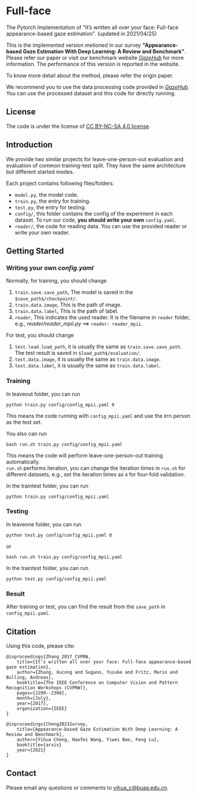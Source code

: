 # Full-face
The Pytorch Implementation of "It’s written all over your face: Full-face appearance-based gaze estimation". (updated in 2021/04/25)

This is the implemented version metioned in our survey **"Appearance-based Gaze Estimation With Deep Learning: A Review and Benchmark"**.
Please refer our paper or visit our benchmark website <a href="http://phi-ai.org/project/Gazehub/" target="_blank">*GazeHub*</a> for more information.
The performance of this version is reported in the website.

To know more detail about the method, please refer the origin paper.

We recommend you to use the data processing code provided in <a href="http://phi-ai.org/project/Gazehub/" target="_blank">*GazeHub*</a>.
You can use the processed dataset and this code for directly running.

## License
The code is under the license of [CC BY-NC-SA 4.0 license](https://creativecommons.org/licenses/by-nc-sa/4.0/).

## Introduction
We provide two similar projects for leave-one-person-out evaluation and evaluation of common training-test split.
They have the same architecture but different started modes.

Each project contains following files/folders.
- `model.py`, the model code.
- `train.py`, the entry for training.
- `test.py`, the entry for testing.
- `config/`, this folder contains the config of the experiment in each dataset. To run our code, **you should write your own** `config.yaml`. 
- `reader/`, the code for reading data. You can use the provided reader or write your own reader.

## Getting Started
### Writing your own *config.yaml*

Normally, for training, you should change 
1. `train.save.save_path`, The model is saved in the `$save_path$/checkpoint/`.
2. `train.data.image`, This is the path of image.
3. `train.data.label`, This is the path of label.
4. `reader`, This indicates the used reader. It is the filename in `reader` folder, e.g., *reader/reader_mpii.py* ==> `reader: reader_mpii`.

For test, you should change 
1. `test.load.load_path`, it is usually the same as `train.save.save_path`. The test result is saved in `$load_path$/evaluation/`.
2. `test.data.image`, it is usually the same as `train.data.image`.
3. `test.data.label`, it is usually the same as `train.data.label`.
 
### Training

In leaveout folder, you can run
```
python train.py config/config_mpii.yaml 0
```
This means the code running with `config_mpii.yaml` and use the `0th` person as the test set.

You also can run
```
bash run.sh train.py config/config_mpii.yaml
```
This means the code will perform leave-one-person-out training automatically.   
`run.sh` performs iteration, you can change the iteration times in `run.sh` for different datasets, e.g., set the iteration times as `4` for four-fold validation.

In the traintest folder, you can run
```
python train.py config/config_mpii.yaml
```

### Testing
In leaveone folder, you can run
```
python test.py config/config_mpii.yaml 0
```
or
```
bash run.sh train.py config/config_mpii.yaml
```

In the traintest folder, you can run
```
python test.py config/config_mpii.yaml
```

### Result
After training or test, you can find the result from the `save_path` in `config_mpii.yaml`. 


## Citation
Using this code, please cite:
```
@inproceedings{Zhang_2017_CVPRW,
	title={It’s written all over your face: Full-face appearance-based gaze estimation},
	author={Zhang, Xucong and Sugano, Yusuke and Fritz, Mario and Bulling, Andreas},
	booktitle={The IEEE Conference on Computer Vision and Pattern Recognition Workshops (CVPRW)},
	pages={2299--2308},
	month={July},
	year={2017},
	organization={IEEE}
}

@inproceedings{Cheng2021Survey,
	title={Appearance-based Gaze Estimation With Deep Learning: A Review and Benchmark},
	author={Yihua Cheng, Haofei Wang, Yiwei Bao, Feng Lu},
	booktitle={arxiv}
	year={2021}
}
```
## Contact 
Please email any questions or comments to yihua_c@buaa.edu.cn.
